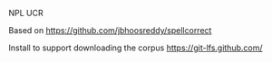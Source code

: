 NPL UCR

Based on https://github.com/jbhoosreddy/spellcorrect

Install to support downloading the corpus https://git-lfs.github.com/